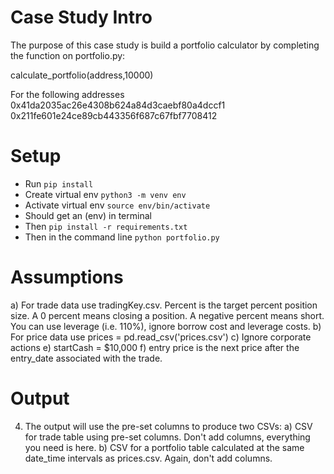 # Case Study Intro

The purpose of this case study is build a portfolio calculator by completing the function on portfolio.py: 

calculate_portfolio(address,10000)

For the following addresses
0x41da2035ac26e4308b624a84d3caebf80a4dccf1
0x211fe601e24ce89cb443356f687c67fbf7708412


# Setup

-   Run `pip install`
-   Create virtual env `python3 -m venv env`
-   Activate virtual env `source env/bin/activate`
-   Should get an (env) in terminal
-   Then `pip install -r requirements.txt`
-   Then in the command line `python portfolio.py`

# Assumptions 
  a) For trade data use tradingKey.csv. Percent is the target percent position size. A 0 percent means closing a position. A negative percent means short. You can use leverage (i.e. 110%), ignore borrow cost and leverage costs. 
  b) For price data use prices = pd.read_csv('prices.csv')
  c) Ignore corporate actions 
  e) startCash = $10,000
  f) entry price is the next price after the entry_date associated with the trade.

# Output 
4) The output will use the pre-set columns to produce two CSVs: 
  a) CSV for trade table using pre-set columns. Don't add columns, everything you need is here.
  b) CSV for a portfolio table calculated at the same date_time intervals as prices.csv. Again, don't add columns. 
